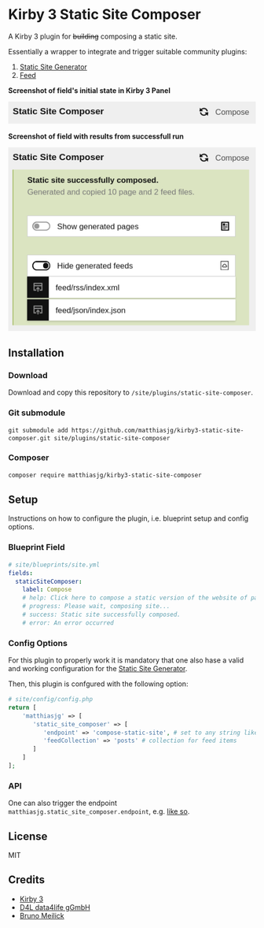 # Kirby 3 Static Site Composer

A Kirby 3 plugin for ~~building~~ composing a static site.

Essentially a wrapper to integrate and trigger suitable community plugins:

1. [Static Site Generator](https://getkirby.com/plugins/d4l-data4life/static-site-generator)
2. [Feed](https://getkirby.com/plugins/bnomei/feed)

**Screenshot of field's initial state in Kirby 3 Panel**

![](screenshot_kirby3_panel_field.png)

**Screenshot of field with results from successfull run**

![](screenshot_kirby3_panel_field_success.png)

## Installation

### Download

Download and copy this repository to `/site/plugins/static-site-composer`.

### Git submodule

```
git submodule add https://github.com/matthiasjg/kirby3-static-site-composer.git site/plugins/static-site-composer
```

### Composer

```sh
composer require matthiasjg/kirby3-static-site-composer
```

## Setup

Instructions on how to configure the plugin, i.e. blueprint setup and config options.

### Blueprint Field

```yml
# site/blueprints/site.yml
fields:
  staticSiteComposer:
    label: Compose
    # help: Click here to compose a static version of the website of pages and feeds.
    # progress: Please wait, composing site...
    # success: Static site successfully composed.
    # error: An error occurred
```

### Config Options

For this plugin to properly work it is mandatory that one also hase a valid and working configuration for the [Static Site Generator](https://getkirby.com/plugins/d4l-data4life/static-site-generator).

Then, this plugin is confgured with the following option:

```php
# site/config/config.php
return [
    'matthiasjg' => [
       'static_site_composer' => [
          'endpoint' => 'compose-static-site', # set to any string like 'compose-static-site' to use the built-in endpoint (mandatory when using the blueprint field)
          'feedCollection' => 'posts' # collection for feed items
       ]
    ]
];
```

### API

One can also trigger the endpoint `matthiasjg.static_site_composer.endpoint`, e.g. [like so](https://github.com/matthiasjg/kirby3-static-site-composer/blob/main/index.js#L80).

## License

MIT

## Credits

- [Kirby 3](https://github.com/getkirby)
- [D4L data4life gGmbH](https://github.com/d4l-data4life)
- [Bruno Meilick](https://github.com/bnomei)
